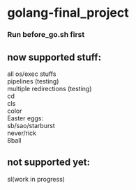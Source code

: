 # golang-final_project

### Run before_go.sh first

## now supported stuff:
all os/exec stuffs <br />
pipelines (testing) <br />
multiple redirections (testing) <br />
cd <br />
cls <br />
color <br />
Easter eggs: <br />
  sb/sao/starburst <br />
  never/rick <br />
  8ball <br/>
  

## not supported yet:
sl(work in progress) <br />
